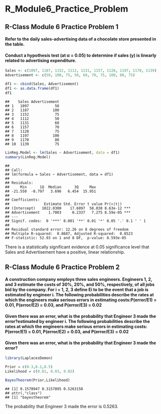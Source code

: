 R_Module6_Practice_Problem
================

## R-Class Module 6 Practice Problem 1

#### Refer to the daily sales-advertising data of a chocolate store presented in the table.

#### Conduct a hypothesis test (at α = 0.05) to determine if sales (y) is linearly related to advertising expenditure.

``` r
Sales <- c(1097, 1187, 1152, 1112, 1131, 1157, 1128, 1197, 1170, 1139)
Advertisement <- c(50, 100, 75, 50, 60, 70, 75, 100, 80, 75)

df1 <- cbind(Sales, Advertisement)
df1 <- as.data.frame(df1)
df1
```

    ##    Sales Advertisement
    ## 1   1097            50
    ## 2   1187           100
    ## 3   1152            75
    ## 4   1112            50
    ## 5   1131            60
    ## 6   1157            70
    ## 7   1128            75
    ## 8   1197           100
    ## 9   1170            80
    ## 10  1139            75

``` r
LinReg.Model <- lm(Sales ~ Advertisement, data = df1)
summary(LinReg.Model)
```

    ## 
    ## Call:
    ## lm(formula = Sales ~ Advertisement, data = df1)
    ## 
    ## Residuals:
    ##     Min      1Q  Median      3Q     Max 
    ## -21.550  -8.797   3.696   6.454  15.951 
    ## 
    ## Coefficients:
    ##                Estimate Std. Error t value Pr(>|t|)    
    ## (Intercept)   1022.0300    17.6097  58.038 8.63e-12 ***
    ## Advertisement    1.7003     0.2337   7.275 8.59e-05 ***
    ## ---
    ## Signif. codes:  0 '***' 0.001 '**' 0.01 '*' 0.05 '.' 0.1 ' ' 1
    ## 
    ## Residual standard error: 12.26 on 8 degrees of freedom
    ## Multiple R-squared:  0.8687, Adjusted R-squared:  0.8523 
    ## F-statistic: 52.93 on 1 and 8 DF,  p-value: 8.593e-05

There is a statistically significant evidence at 0.05 significance level
that Sales and Advertisement have a positive, linear relationship.

## R-Class Module 6 Practice Problem 2

#### A construction company employs three sales engineers. Engineers 1, 2, and 3 estimate the costs of 30%, 20%, and 50%, respectively, of all jobs bid by the company. For i = 1, 2, 3 define Ei to be the event that a job is estimated by engineer i. The following probabilities describe the rates at which the engineers make serious errors in estimating costs:P(error/E1) = 0.01, P(error/E2) = 0.03, and P(error/E3) = 0.02

#### Given there was an error, what is the probability that Engineer 3 made the error?estimated by engineer i. The following probabilities describe the rates at which the engineers make serious errors in estimating costs: P(error/E1) = 0.01, P(error/E2) = 0.03, and P(error/E3) = 0.02

#### Given there was an error, what is the probability that Engineer 3 made the error?

``` r
library(LaplacesDemon)

Prior = c(0.3,0.2,0.5)
Likelihood = c(0.01, 0.03, 0.02)

BayesTheorem(Prior,Likelihood)
```

    ## [1] 0.1578947 0.3157895 0.5263158
    ## attr(,"class")
    ## [1] "bayestheorem"

The probability that Engineer 3 made the error is 0.5263.
